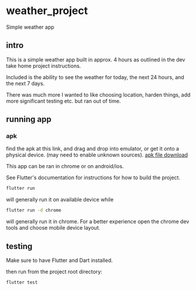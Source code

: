 # weather_project

Simple weather app

## intro

This is a simple weather app built in approx. 4 hours as outlined in the dev take home project instructions.

Included is the ability to see the weather for today, the next 24 hours, and the next 7 days.

There was much more I wanted to like choosing location, harden things, add more significant testing etc. but ran out of time.

## running app

### apk
find the apk at this link, and drag and drop into emulator, or get it onto a physical device. (may need to enable unknown sources).
[apk file download](https://drive.google.com/file/d/1A3YlAY-m_1SPcraWddJG04QzvwBPzSck/view?usp=sharing)

This app can be ran in chrome or on android/ios.

See Flutter's documentation for instructions for how to build the project.

```sh
flutter run
```
will generally run it on available device while

```sh
flutter run -d chrome
```
will generally run it in chrome. 
For a better experience open the chrome dev tools and choose mobile device layout.


## testing
Make sure to have Flutter and Dart installed.

then run from the project root directory:
```sh
flutter test
```

